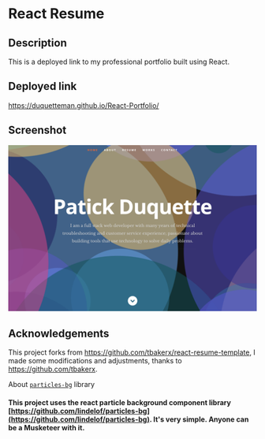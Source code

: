# React Resume     

## Description
This is a deployed link to my professional portfolio built using React. 

## Deployed link
https://duquetteman.github.io/React-Portfolio/

## Screenshot
<img src="screenshot.png" width="600px">

## Acknowledgements

This project forks from https://github.com/tbakerx/react-resume-template, I made some modifications and adjustments, thanks to https://github.com/tbakerx.

About [`particles-bg`](https://github.com/lindelof/particles-bg) library
#### This project uses the react particle background component library [https://github.com/lindelof/particles-bg](https://github.com/lindelof/particles-bg). It's very simple. Anyone can be a Musketeer with it.




